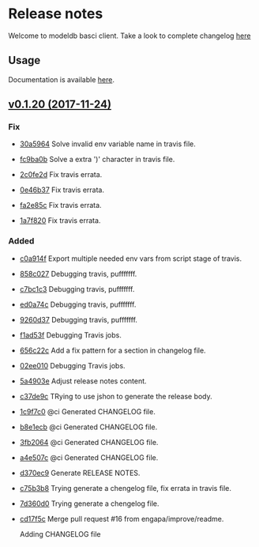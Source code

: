 # Release notes

Welcome to modeldb basci client. Take a look to complete changelog [here](CHANGELOG.md)

## Usage

Documentation is available [here](README.rst).

## [v0.1.20 (2017-11-24)](https://github.com/engapa/modeldb-basic/tree/v0.1.20)

### Fix

* [30a5964](https://github.com/engapa/modeldb-basic/commit/30a59645d353b8989078fd4885911e9b4039fcd3) Solve invalid env variable name in travis file.

* [fc9ba0b](https://github.com/engapa/modeldb-basic/commit/fc9ba0b9bedf03cc44ce659ea0c5b29f7b877e19) Solve a extra ')' character in travis file.

* [2c0fe2d](https://github.com/engapa/modeldb-basic/commit/2c0fe2d956091ab82757571b81453753d467ede9) Fix travis errata.

* [0e46b37](https://github.com/engapa/modeldb-basic/commit/0e46b37b7e51cdc44b7e26c6d5f594887fdd2a92) Fix travis errata.

* [fa2e85c](https://github.com/engapa/modeldb-basic/commit/fa2e85caf8aa61a42ae0dffa29607f5ad1789f52) Fix travis errata.

* [1a7f820](https://github.com/engapa/modeldb-basic/commit/1a7f82019b9f33800346d89e9dc9fd7f5ddf9595) Fix travis errata.

### Added

* [c0a914f](https://github.com/engapa/modeldb-basic/commit/c0a914ff7ddc0461fe2244a9fcb1c2cd8c53b13a) Export multiple needed env vars from script stage of travis.

* [858c027](https://github.com/engapa/modeldb-basic/commit/858c0272fdb8d6f3df574ab312eda92416cd99de) Debugging travis, pufffffff.

* [c7bc1c3](https://github.com/engapa/modeldb-basic/commit/c7bc1c39d6baa43fb468976f7985bb105b2d704f) Debugging travis, pufffffff.

* [ed0a74c](https://github.com/engapa/modeldb-basic/commit/ed0a74c858f50b315b9fa37bdfd37b0fdef1ea9e) Debugging travis, pufffffff.

* [9260d37](https://github.com/engapa/modeldb-basic/commit/9260d37761d3dcbed0e85efc82bb1dd0a3f48cb1) Debugging travis, pufffffff.

* [f1ad53f](https://github.com/engapa/modeldb-basic/commit/f1ad53f96d799a5cb4aaf6457ffd009f9b299d71) Debugging Travis jobs.

* [656c22c](https://github.com/engapa/modeldb-basic/commit/656c22c7309efdff5da8dd2bbf5cea858e5cd027) Add a fix pattern for a section in changelog file.

* [02ee010](https://github.com/engapa/modeldb-basic/commit/02ee0109611d0c11187c7f556a0a833f7bf201fc) Debugging Travis jobs.

* [5a4903e](https://github.com/engapa/modeldb-basic/commit/5a4903e60145187034b276d2a967d52d49cdc709) Adjust release notes content.

* [c37de9c](https://github.com/engapa/modeldb-basic/commit/c37de9ce826020e6d7435c9ec1dde2a51304f684) TRying to use jshon to generate the release body.

* [1c9f7c0](https://github.com/engapa/modeldb-basic/commit/1c9f7c0493e4d7324297835c602854e2ec85d37c) @ci Generated CHANGELOG file.

* [b8e1ecb](https://github.com/engapa/modeldb-basic/commit/b8e1ecbbac8930f17a140977d7738b93ec7a5a40) @ci Generated CHANGELOG file.

* [3fb2064](https://github.com/engapa/modeldb-basic/commit/3fb2064881bdb535f0e49679851f742dff07e6f8) @ci Generated CHANGELOG file.

* [a4e507c](https://github.com/engapa/modeldb-basic/commit/a4e507c558f893fff3b4c42ed61b0025012a113c) @ci Generated CHANGELOG file.

* [d370ec9](https://github.com/engapa/modeldb-basic/commit/d370ec9942084e115416ac5c95f2ca71b4ec641c) Generate RELEASE NOTES.

* [c75b3b8](https://github.com/engapa/modeldb-basic/commit/c75b3b88bd11a178c7f14e0b69c1335e0cc1706f) Trying generate a chengelog file, fix errata in travis file.

* [7d360d0](https://github.com/engapa/modeldb-basic/commit/7d360d07450e74b67f46b4ad6379224b625b732c) Trying generate a chengelog file.

* [cd17f5c](https://github.com/engapa/modeldb-basic/commit/cd17f5cbfb637619f9733692dfb8ccd36b50e8e7) Merge pull request #16 from engapa/improve/readme.

  Adding CHANGELOG file


